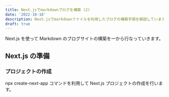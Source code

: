 ```yaml
---
title: Next.jsでmarkdownブログを構築 (2)
date: '2022-10-18'
description: Next.jsでmarkdownファイルを利用したブログの構築手順を解説しています。
draft: true
---
```


Next.js を使って Markdown のブログサイトの構築を一から行なっていきます。

## Next.js の準備

### プロジェクトの作成

npx create-next-app コマンドを利用して Next.js プロジェクトの作成を行います。
